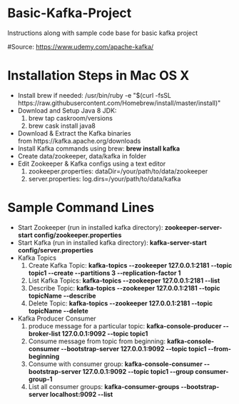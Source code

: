 # Basic-Kafka-Project
Instructions along with sample code base for basic kafka project

#Source: https://www.udemy.com/apache-kafka/

<p>
<h1> Installation Steps in Mac OS X </h1>
<ul>
  <li>Install brew if needed: /usr/bin/ruby -e "$(curl -fsSL https://raw.githubusercontent.com/Homebrew/install/master/install)" </li> 
  <li> Download and Setup Java 8 JDK: 
      <ol>
        <li>brew tap caskroom/versions</li>
        <li>brew cask install java8</li>
      </ol>
  </li>
  <li>Download & Extract the Kafka binaries from https://kafka.apache.org/downloads</li>
  <li>Install Kafka commands using brew: <b>brew install kafka</b></li>
  <li>Create data/zookeeper, data/kafka in <kafka_2.1…> folder</li>
  <li>Edit Zookeeper & Kafka configs using a text editor
      <ol>
        <li>zookeeper.properties: dataDir=/your/path/to/data/zookeeper</li>
        <li>server.properties: log.dirs=/your/path/to/data/kafka</li>
    </ol>
  </li>
</ul>
</p>

<p>
<h1>Sample Command Lines</h1>
<ul>
  <li>Start Zookeeper (run in installed kafka directory): <b>zookeeper-server-start config/zookeeper.properties</b></li>
  <li>Start Kafka (run in installed kafka directory): <b>kafka-server-start config/server.properties</b></li>  
    <li> Kafka Topics 
      <ol>
        <li>Create Kafka Topic: <b>kafka-topics --zookeeper 127.0.0.1:2181 --topic topic1 --create --partitions 3 --replication-factor 1</b></li>
        <li>List Kafka Topics: <b>kafka-topics --zookeeper 127.0.0.1:2181 --list</b></li>
        <li>Describe Topic: <b>kafka-topics --zookeeper 127.0.0.1:2181 --topic topicName --describe</b></li>
        <li>Delete Topic: <b>kafka-topics --zookeeper 127.0.0.1:2181 --topic topicName --delete</b></li> 
      </ol>
    </li>
    <li> Kafka Producer Consumer
      <ol>
        <li>produce message for a particular topic: <b>kafka-console-producer --broker-list 127.0.0.1:9092 --topic topic1</b></li>
        <li>Consume message from  topic from beginning: <b>kafka-console-consumer --bootstrap-server 127.0.0.1:9092 --topic topic1 --from-beginning </b></li>
        <li>Consume with consumer group: <b>kafka-console-consumer --bootstrap-server 127.0.0.1:9092 --topic topic1 --group consumer-group-1</b></li>
        <li>List all consumer groups: <b>kafka-consumer-groups --bootstrap-server localhost:9092 --list</b></li>
      </ol>
    </li> 
</ul>
</p>






